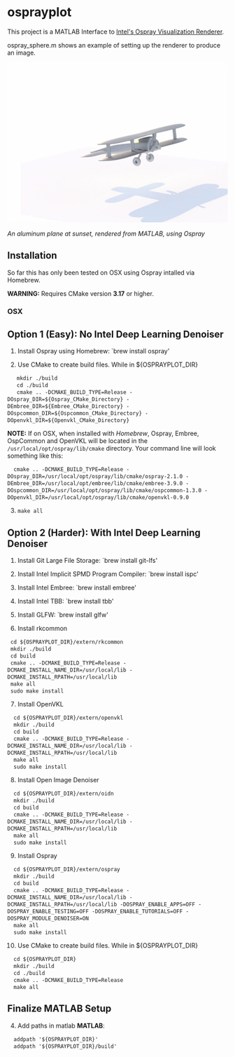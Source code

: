 # osprayplot
This project is a MATLAB Interface to [Intel's Ospray Visualization Renderer](https://www.ospray.org). 

ospray_sphere.m shows an example of setting up the renderer to produce an image.

![Plane](./images/sunset_plane.jpg)

*An aluminum plane at sunset, rendered from MATLAB, using Ospray*

## Installation
So far this has only been tested on OSX using Ospray intalled via Homebrew.

**WARNING:** Requires CMake version **3.17** or higher.

### OSX

## Option 1 (Easy): No Intel Deep Learning Denoiser

  1. Install Ospray using Homebrew: `brew install ospray'
  
  2. Use CMake to create build files. While in ${OSPRAYPLOT_DIR}

  ```
     mkdir ./build
     cd ./build
     cmake .. -DCMAKE_BUILD_TYPE=Release -DOspray_DIR=${Ospray_CMake_Directory} -DEmbree_DIR=${Embree_CMake_Directory} -DOspcommon_DIR=${Ospcommon_CMake_Directory} -DOpenvkl_DIR=${Openvkl_CMake_Directory}
  ```
  **NOTE:** If on OSX, when installed with *Homebrew*, Ospray, Embree, OspCommon and OpenVKL will be located in the       `/usr/local/opt/ospray/lib/cmake` directory. Your command line will look something like this: 
  ```
    cmake .. -DCMAKE_BUILD_TYPE=Release -DOspray_DIR=/usr/local/opt/ospray/lib/cmake/ospray-2.1.0 -DEmbree_DIR=/usr/local/opt/embree/lib/cmake/embree-3.9.0 -DOspcommon_DIR=/usr/local/opt/ospray/lib/cmake/ospcommon-1.3.0 -DOpenvkl_DIR=/usr/local/opt/ospray/lib/cmake/openvkl-0.9.0
  ```
    
  3. `make all`

## Option 2 (Harder): With Intel Deep Learning Denoiser 

  1. Install Git Large File Storage: `brew install git-lfs'
  
  2. Install Intel Implicit SPMD Program Compiler: `brew install ispc'
  
  3. Install Intel Embree: `brew install embree'
  
  4. Install Intel TBB: `brew install tbb'

  5. Install GLFW: `brew install glfw'
  
  6. Install rkcommon
  
   ```
    cd ${OSPRAYPLOT_DIR}/extern/rkcommon
    mkdir ./build
    cd build
    cmake .. -DCMAKE_BUILD_TYPE=Release -DCMAKE_INSTALL_NAME_DIR=/usr/local/lib -DCMAKE_INSTALL_RPATH=/usr/local/lib
    make all
    sudo make install
   ```
  
  7. Install OpenVKL
  
  ```
    cd ${OSPRAYPLOT_DIR}/extern/openvkl
    mkdir ./build
    cd build
    cmake .. -DCMAKE_BUILD_TYPE=Release -DCMAKE_INSTALL_NAME_DIR=/usr/local/lib -DCMAKE_INSTALL_RPATH=/usr/local/lib
    make all
    sudo make install
  ```
  
  8. Install Open Image Denoiser 
  
  ```
    cd ${OSPRAYPLOT_DIR}/extern/oidn
    mkdir ./build
    cd build
    cmake .. -DCMAKE_BUILD_TYPE=Release -DCMAKE_INSTALL_NAME_DIR=/usr/local/lib -DCMAKE_INSTALL_RPATH=/usr/local/lib
    make all
    sudo make install
  ```
  
  9. Install Ospray
  
  ```
    cd ${OSPRAYPLOT_DIR}/extern/ospray
    mkdir ./build
    cd build
    cmake .. -DCMAKE_BUILD_TYPE=Release -DCMAKE_INSTALL_NAME_DIR=/usr/local/lib -DCMAKE_INSTALL_RPATH=/usr/local/lib -DOSPRAY_ENABLE_APPS=OFF -DOSPRAY_ENABLE_TESTING=OFF -DOSPRAY_ENABLE_TUTORIALS=OFF -DOSPRAY_MODULE_DENOISER=ON
    make all
    sudo make install
  ```

  10. Use CMake to create build files. While in ${OSPRAYPLOT_DIR}

  ```
    cd ${OSPRAYPLOT_DIR}   
    mkdir ./build
    cd ./build
    cmake .. -DCMAKE_BUILD_TYPE=Release
    make all
  ```
## Finalize MATLAB Setup

  4. Add paths in matlab **MATLAB**:
  ```
    addpath '${OSPRAYPLOT_DIR}'
    addpath '${OSPRAYPLOT_DIR}/build'
  ```
